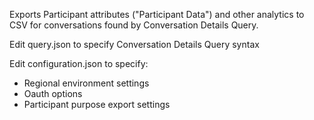 Exports Participant attributes ("Participant Data") and other analytics to CSV for conversations found by Conversation Details Query.

Edit query.json to specify Conversation Details Query syntax

Edit configuration.json to specify:
- Regional environment settings
- Oauth options
- Participant purpose export settings
